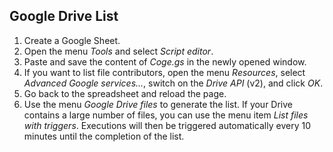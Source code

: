 ## Google Drive List

1. Create a Google Sheet.
2. Open the menu *Tools* and select *Script editor*.
3. Paste and save the content of *Coge.gs* in the newly opened window.
4. If you want to list file contributors, open the menu *Resources*, select *Advanced Google services...*, switch on the *Drive API* (v2), and click *OK*.
5. Go back to the spreadsheet and reload the page.
6. Use the menu *Google Drive files* to generate the list. If your Drive contains a large number of files, you can use the menu item *List files with triggers*. Executions will then be triggered automatically every 10 minutes until the completion of the list.
